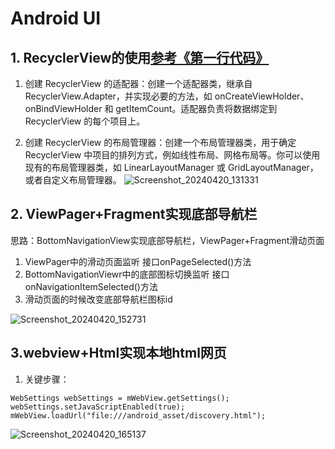 # Android UI
## 1. RecyclerView的使用[参考《第一行代码》](https://github.com/guolindev/booksource/tree/master/chapter3/RecyclerViewTest)
1. 创建 RecyclerView 的适配器：创建一个适配器类，继承自 RecyclerView.Adapter，并实现必要的方法，如 onCreateViewHolder、onBindViewHolder 和 getItemCount。适配器负责将数据绑定到 RecyclerView 的每个项目上。

2. 创建 RecyclerView 的布局管理器：创建一个布局管理器类，用于确定 RecyclerView 中项目的排列方式，例如线性布局、网格布局等。你可以使用现有的布局管理器类，如 LinearLayoutManager 或 GridLayoutManager，或者自定义布局管理器。
![Screenshot_20240420_131331](https://github.com/shizishen/AnroidDemo/assets/85082613/3640397c-98dd-4040-82fa-f57c1aaa39b3)

## 2. ViewPager+Fragment实现底部导航栏
思路：BottomNavigationView实现底部导航栏，ViewPager+Fragment滑动页面
1. ViewPager中的滑动页面监听 接口onPageSelected()方法
2. BottomNavigationViewr中的底部图标切换监听 接口onNavigationItemSelected()方法
3. 滑动页面的时候改变底部导航栏图标id

![Screenshot_20240420_152731](https://github.com/shizishen/AnroidDemo/assets/85082613/a31ca04c-cd2c-4324-a95c-d9ca2a26d3ad)

## 3.webview+Html实现本地html网页
1. 关键步骤：
```
WebSettings webSettings = mWebView.getSettings();
webSettings.setJavaScriptEnabled(true);
mWebView.loadUrl("file:///android_asset/discovery.html");
```
![Screenshot_20240420_165137](https://github.com/shizishen/AnroidDemo/assets/85082613/46b038d2-edb1-4ee0-af9d-bf1f1b08757e)



